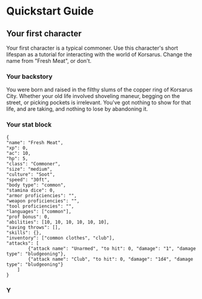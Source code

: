 # Quickstart Guide

## Your first character
Your first character is a typical commoner. Use this character's short lifespan as a tutorial for interacting with the world of Korsarus. Change the name from "Fresh Meat", or don't.

### Your backstory
You were born and raised in the filthy slums of the copper ring of Korsarus City. Whether your old life involved shoveling maneur, begging on the street, or picking pockets is irrelevant. You've got nothing to show for that life, and are taking, and nothing to lose by abandoning it.

### Your stat block
```
{
"name": "Fresh Meat",
"xp": 0,
"ac": 10,
"hp": 5,
"class": "Commoner",
"size": "medium",
"culture": "Soot",
"speed": "30ft",
"body type": "common",
"stamina dice": 0,
"armor proficiencies": "",
"weapon proficiencies": "",
"tool proficiencies": "",
"languages": ["common"],
"prof bonus": 0,
"abilities": [10, 10, 10, 10, 10, 10],
"saving throws": [],
"skills": {},
"inventory": ["common clothes", "club"],
"attacks": [
        {"attack name": "Unarmed", "to hit": 0, "damage": "1", "damage type": "bludgeoning"},
        {"attack name": "Club", "to hit": 0, "damage": "1d4", "damage type": "bludgeoning"}
    ]
}
```

### Y
